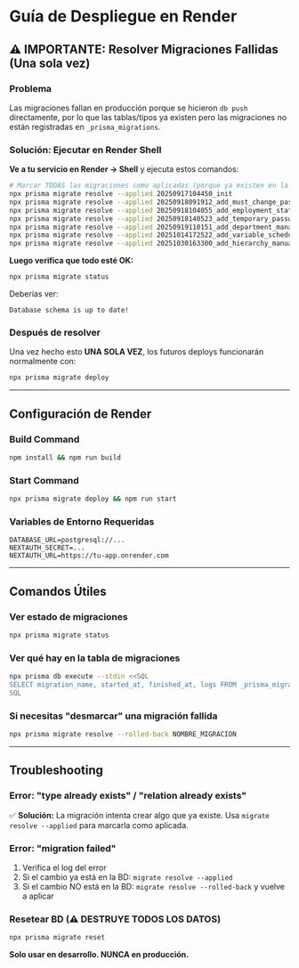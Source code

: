 # Guía de Despliegue en Render

## ⚠️ IMPORTANTE: Resolver Migraciones Fallidas (Una sola vez)

### Problema

Las migraciones fallan en producción porque se hicieron `db push` directamente, por lo que las tablas/tipos ya existen pero las migraciones no están registradas en `_prisma_migrations`.

### Solución: Ejecutar en Render Shell

**Ve a tu servicio en Render → Shell** y ejecuta estos comandos:

```bash
# Marcar TODAS las migraciones como aplicadas (porque ya existen en la BD)
npx prisma migrate resolve --applied 20250917104450_init
npx prisma migrate resolve --applied 20250918091912_add_must_change_password_to_user
npx prisma migrate resolve --applied 20250918104055_add_employment_status_to_employee
npx prisma migrate resolve --applied 20250918140523_add_temporary_passwords
npx prisma migrate resolve --applied 20250919110151_add_department_manager
npx prisma migrate resolve --applied 20251014172522_add_variable_schedules
npx prisma migrate resolve --applied 20251030163300_add_hierarchy_manual_time_signatures
```

**Luego verifica que todo esté OK:**
```bash
npx prisma migrate status
```

Deberías ver:
```
Database schema is up to date!
```

### Después de resolver

Una vez hecho esto **UNA SOLA VEZ**, los futuros deploys funcionarán normalmente con:
```bash
npx prisma migrate deploy
```

---

## Configuración de Render

### Build Command
```bash
npm install && npm run build
```

### Start Command
```bash
npx prisma migrate deploy && npm run start
```

### Variables de Entorno Requeridas

```
DATABASE_URL=postgresql://...
NEXTAUTH_SECRET=...
NEXTAUTH_URL=https://tu-app.onrender.com
```

---

## Comandos Útiles

### Ver estado de migraciones
```bash
npx prisma migrate status
```

### Ver qué hay en la tabla de migraciones
```bash
npx prisma db execute --stdin <<SQL
SELECT migration_name, started_at, finished_at, logs FROM _prisma_migrations ORDER BY started_at;
SQL
```

### Si necesitas "desmarcar" una migración fallida
```bash
npx prisma migrate resolve --rolled-back NOMBRE_MIGRACION
```

---

## Troubleshooting

### Error: "type already exists" / "relation already exists"

✅ **Solución:** La migración intenta crear algo que ya existe. Usa `migrate resolve --applied` para marcarla como aplicada.

### Error: "migration failed"

1. Verifica el log del error
2. Si el cambio ya está en la BD: `migrate resolve --applied`
3. Si el cambio NO está en la BD: `migrate resolve --rolled-back` y vuelve a aplicar

### Resetear BD (⚠️ DESTRUYE TODOS LOS DATOS)

```bash
npx prisma migrate reset
```

**Solo usar en desarrollo. NUNCA en producción.**
